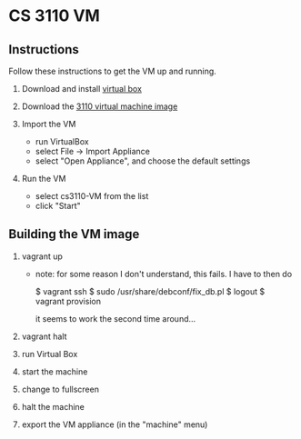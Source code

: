 # CS 3110 VM #

## Instructions ##
Follow these instructions to get the VM up and running.

1. Download and install [virtual box](https://www.virtualbox.org/wiki/Downloads)

2. Download the [3110 virtual machine image](https://www.dropbox.com/s/eyhumb5u2y2x6fw/cs3110-VM.ova)

3. Import the VM
    - run VirtualBox
    - select File -> Import Appliance
    - select "Open Appliance", and choose the default settings

4. Run the VM
    - select cs3110-VM from the list
    - click "Start"

## Building the VM image ##

1. vagrant up
   - note: for some reason I don't understand, this fails.  I have to then do

		$ vagrant ssh
		$ sudo /usr/share/debconf/fix_db.pl
		$ logout
		$ vagrant provision

     it seems to work the second time around...

2. vagrant halt
3. run Virtual Box
4. start the machine
5. change to fullscreen
6. halt the machine
7. export the VM appliance (in the "machine" menu)

